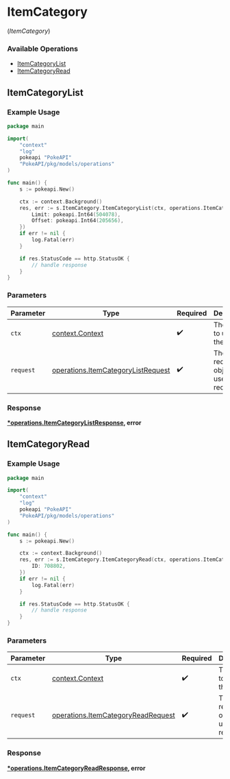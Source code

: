 # ItemCategory
(*ItemCategory*)

### Available Operations

* [ItemCategoryList](#itemcategorylist)
* [ItemCategoryRead](#itemcategoryread)

## ItemCategoryList

### Example Usage

```go
package main

import(
	"context"
	"log"
	pokeapi "PokeAPI"
	"PokeAPI/pkg/models/operations"
)

func main() {
    s := pokeapi.New()

    ctx := context.Background()
    res, err := s.ItemCategory.ItemCategoryList(ctx, operations.ItemCategoryListRequest{
        Limit: pokeapi.Int64(504078),
        Offset: pokeapi.Int64(205656),
    })
    if err != nil {
        log.Fatal(err)
    }

    if res.StatusCode == http.StatusOK {
        // handle response
    }
}
```

### Parameters

| Parameter                                                                                | Type                                                                                     | Required                                                                                 | Description                                                                              |
| ---------------------------------------------------------------------------------------- | ---------------------------------------------------------------------------------------- | ---------------------------------------------------------------------------------------- | ---------------------------------------------------------------------------------------- |
| `ctx`                                                                                    | [context.Context](https://pkg.go.dev/context#Context)                                    | :heavy_check_mark:                                                                       | The context to use for the request.                                                      |
| `request`                                                                                | [operations.ItemCategoryListRequest](../../models/operations/itemcategorylistrequest.md) | :heavy_check_mark:                                                                       | The request object to use for the request.                                               |


### Response

**[*operations.ItemCategoryListResponse](../../models/operations/itemcategorylistresponse.md), error**


## ItemCategoryRead

### Example Usage

```go
package main

import(
	"context"
	"log"
	pokeapi "PokeAPI"
	"PokeAPI/pkg/models/operations"
)

func main() {
    s := pokeapi.New()

    ctx := context.Background()
    res, err := s.ItemCategory.ItemCategoryRead(ctx, operations.ItemCategoryReadRequest{
        ID: 708802,
    })
    if err != nil {
        log.Fatal(err)
    }

    if res.StatusCode == http.StatusOK {
        // handle response
    }
}
```

### Parameters

| Parameter                                                                                | Type                                                                                     | Required                                                                                 | Description                                                                              |
| ---------------------------------------------------------------------------------------- | ---------------------------------------------------------------------------------------- | ---------------------------------------------------------------------------------------- | ---------------------------------------------------------------------------------------- |
| `ctx`                                                                                    | [context.Context](https://pkg.go.dev/context#Context)                                    | :heavy_check_mark:                                                                       | The context to use for the request.                                                      |
| `request`                                                                                | [operations.ItemCategoryReadRequest](../../models/operations/itemcategoryreadrequest.md) | :heavy_check_mark:                                                                       | The request object to use for the request.                                               |


### Response

**[*operations.ItemCategoryReadResponse](../../models/operations/itemcategoryreadresponse.md), error**

